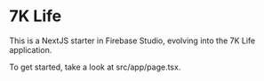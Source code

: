 
# 7K Life

This is a NextJS starter in Firebase Studio, evolving into the 7K Life application.

To get started, take a look at src/app/page.tsx.
